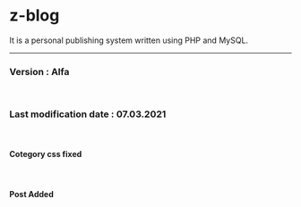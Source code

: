 # z-blog
It is a personal publishing system written using PHP and MySQL.<br><hr>
<h3>Version : Alfa</h3><br>
<h3>Last modification date : 07.03.2021</h3><br>
<h4>Cotegory css fixed</h4><br>
<h4>Post Added</h4><br>
